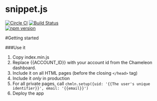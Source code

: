 # snippet.js

[![Circle CI](https://circleci.com/gh/trychameleon/snippet.js.svg?style=svg)](https://circleci.com/gh/trychameleon/snippet.js)
[![Build Status](https://semaphoreci.com/api/v1/projects/c0b396ff-cd22-49be-944e-97da670198e0/479935/badge.svg)](https://semaphoreci.com/bnorton/snippet-js)  
[![npm version](https://badge.fury.io/js/snippet.js.svg)](http://badge.fury.io/js/snippet.js)

#Getting started

###Use it

1. Copy index.min.js
1. Replace {{ACCOUNT_ID}} with your account id from the Chameleon dashboard.
1. Include it on all HTML pages (before the closing `</head>` tag)
1. Include it *only* in production
1. For all private pages, call `chmln.setup({uid: '{{The user's unique identifier}}', email: '{{email}}')`
1. Deploy the app
